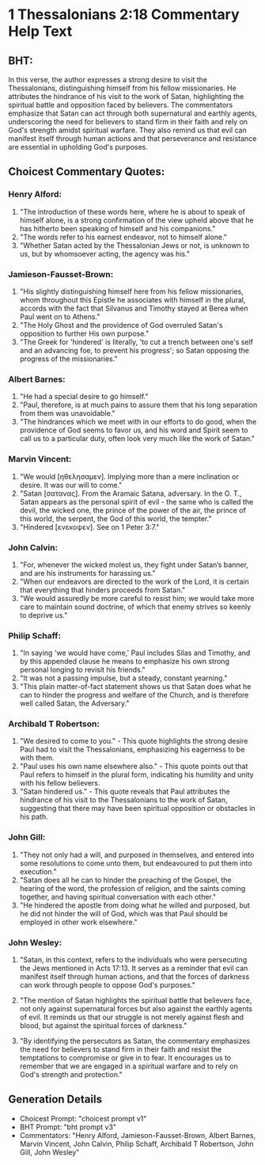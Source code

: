 # 1 Thessalonians 2:18 Commentary Help Text

## BHT:
In this verse, the author expresses a strong desire to visit the Thessalonians, distinguishing himself from his fellow missionaries. He attributes the hindrance of his visit to the work of Satan, highlighting the spiritual battle and opposition faced by believers. The commentators emphasize that Satan can act through both supernatural and earthly agents, underscoring the need for believers to stand firm in their faith and rely on God's strength amidst spiritual warfare. They also remind us that evil can manifest itself through human actions and that perseverance and resistance are essential in upholding God's purposes.

## Choicest Commentary Quotes:
### Henry Alford:
1. "The introduction of these words here, where he is about to speak of himself alone, is a strong confirmation of the view upheld above that he has hitherto been speaking of himself and his companions." 
2. "The words refer to his earnest endeavor, not to himself alone."
3. "Whether Satan acted by the Thessalonian Jews or not, is unknown to us, but by whomsoever acting, the agency was his."

### Jamieson-Fausset-Brown:
1. "His slightly distinguishing himself here from his fellow missionaries, whom throughout this Epistle he associates with himself in the plural, accords with the fact that Silvanus and Timothy stayed at Berea when Paul went on to Athens."
2. "The Holy Ghost and the providence of God overruled Satan's opposition to further His own purpose."
3. "The Greek for 'hindered' is literally, 'to cut a trench between one's self and an advancing foe, to prevent his progress'; so Satan opposing the progress of the missionaries."

### Albert Barnes:
1. "He had a special desire to go himself."
2. "Paul, therefore, is at much pains to assure them that his long separation from them was unavoidable."
3. "The hindrances which we meet with in our efforts to do good, when the providence of God seems to favor us, and his word and Spirit seem to call us to a particular duty, often look very much like the work of Satan."

### Marvin Vincent:
1. "We would [ηθελησαμεν]. Implying more than a mere inclination or desire. It was our will to come." 
2. "Satan [σατανας]. From the Aramaic Satana, adversary. In the O. T., Satan appears as the personal spirit of evil - the same who is called the devil, the wicked one, the prince of the power of the air, the prince of this world, the serpent, the God of this world, the tempter."
3. "Hindered [ενεκοψεν]. See on 1 Peter 3:7."

### John Calvin:
1. "For, whenever the wicked molest us, they fight under Satan’s banner, and are his instruments for harassing us."
2. "When our endeavors are directed to the work of the Lord, it is certain that everything that hinders proceeds from Satan."
3. "We would assuredly be more careful to resist him; we would take more care to maintain sound doctrine, of which that enemy strives so keenly to deprive us."

### Philip Schaff:
1. "In saying 'we would have come,' Paul includes Silas and Timothy, and by this appended clause he means to emphasize his own strong personal longing to revisit his friends." 
2. "It was not a passing impulse, but a steady, constant yearning." 
3. "This plain matter-of-fact statement shows us that Satan does what he can to hinder the progress and welfare of the Church, and is therefore well called Satan, the Adversary."

### Archibald T Robertson:
1. "We desired to come to you." - This quote highlights the strong desire Paul had to visit the Thessalonians, emphasizing his eagerness to be with them.
2. "Paul uses his own name elsewhere also." - This quote points out that Paul refers to himself in the plural form, indicating his humility and unity with his fellow believers.
3. "Satan hindered us." - This quote reveals that Paul attributes the hindrance of his visit to the Thessalonians to the work of Satan, suggesting that there may have been spiritual opposition or obstacles in his path.

### John Gill:
1. "They not only had a will, and purposed in themselves, and entered into some resolutions to come unto them, but endeavoured to put them into execution."
2. "Satan does all he can to hinder the preaching of the Gospel, the hearing of the word, the profession of religion, and the saints coming together, and having spiritual conversation with each other."
3. "He hindered the apostle from doing what he willed and purposed, but he did not hinder the will of God, which was that Paul should be employed in other work elsewhere."

### John Wesley:
1. "Satan, in this context, refers to the individuals who were persecuting the Jews mentioned in Acts 17:13. It serves as a reminder that evil can manifest itself through human actions, and that the forces of darkness can work through people to oppose God's purposes."

2. "The mention of Satan highlights the spiritual battle that believers face, not only against supernatural forces but also against the earthly agents of evil. It reminds us that our struggle is not merely against flesh and blood, but against the spiritual forces of darkness."

3. "By identifying the persecutors as Satan, the commentary emphasizes the need for believers to stand firm in their faith and resist the temptations to compromise or give in to fear. It encourages us to remember that we are engaged in a spiritual warfare and to rely on God's strength and protection."


## Generation Details
- Choicest Prompt: "choicest prompt v1"
- BHT Prompt: "bht prompt v3"
- Commentators: "Henry Alford, Jamieson-Fausset-Brown, Albert Barnes, Marvin Vincent, John Calvin, Philip Schaff, Archibald T Robertson, John Gill, John Wesley"
